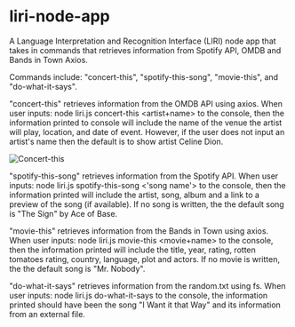 # liri-node-app
A Language Interpretation and Recognition Interface (LIRI) node app that takes in commands that retrieves information from Spotify API, OMDB and Bands in Town Axios.

Commands include: "concert-this", "spotify-this-song", "movie-this", and "do-what-it-says".

"concert-this" retrieves information from the OMDB API using axios. When user inputs:
              node liri.js concert-this <artist+name>
to the console, then the information printed to console will include the name of the venue the artist will play, location, and date of event. However, if the user does not input an artist's name then the default is to show artist Celine Dion.

![Concert-this](https://github.com/Yenseydm/liri-node-app/blob/master/concert-this.gif)

"spotify-this-song" retrieves information from the Spotify API. When user inputs:
           node liri.js spotify-this-song <'song name'>
to the console, then the information printed will include the artist, song, album and a link to a preview of the song (if available). If no song is written, the the default song is "The Sign" by Ace of Base.

"movie-this" retrieves information from the Bands in Town using axios. When user inputs:
           node liri.js movie-this <movie+name>
to the console, then the information printed will include the title, year, rating, rotten tomatoes rating, country, language, plot and actors. If no movie is written, the the default song is "Mr. Nobody".

"do-what-it-says" retrieves information from the random.txt using fs. When user inputs:
           node liri.js do-what-it-says
to the console, the information printed should have been the song "I Want it that Way" and its information from an external file.

